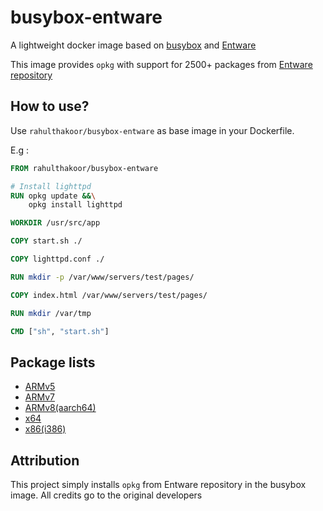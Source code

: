 # busybox-entware

A lightweight docker image based on [busybox](https://hub.docker.com/_/busybox?tab=description) and [Entware](https://github.com/Entware/Entware)

This image provides `opkg` with support for 2500+ packages from [Entware repository](https://github.com/Entware/Entware)

## How to use?

Use `rahulthakoor/busybox-entware` as base image in your Dockerfile.

E.g :

```dockerfile
FROM rahulthakoor/busybox-entware

# Install lighttpd
RUN opkg update &&\
    opkg install lighttpd

WORKDIR /usr/src/app

COPY start.sh ./

COPY lighttpd.conf ./

RUN mkdir -p /var/www/servers/test/pages/

COPY index.html /var/www/servers/test/pages/

RUN mkdir /var/tmp

CMD ["sh", "start.sh"]
```

## Package lists

- [ARMv5](https://bin.entware.net/armv5sf-k3.2/Packages.html) 
- [ARMv7](https://bin.entware.net/armv7sf-k3.2/Packages.html)
- [ARMv8(aarch64)](https://bin.entware.net/aarch64-k3.10/Packages.html)
- [x64](https://bin.entware.net/x64-k3.2/Packages.html)
- [x86(i386)](https://bin.entware.net/x86-k2.6/Packages.html)

## Attribution

This project simply installs `opkg` from Entware repository in the busybox image. All credits go to the original developers